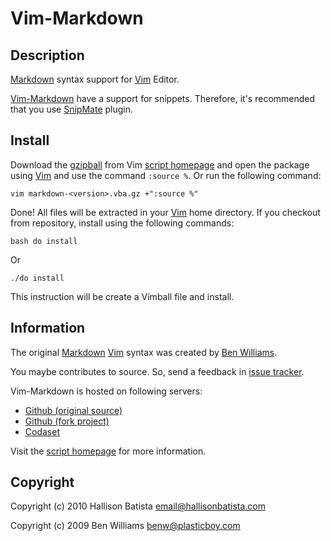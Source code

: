 Vim-Markdown
============

Description
-----------

[Markdown][] syntax support for [Vim][] Editor.

[Vim-Markdown][script homepage] have a support for snippets. Therefore, it's
recommended that you use [SnipMate][] plugin.

Install
-------

Download the [gzipball][script homepage] from Vim [script homepage][] and
open the package using [Vim][] and use the command `:source %`. Or run the
following command:

    vim markdown-<version>.vba.gz +":source %"

Done! All files will be extracted in your [Vim][] home directory.
If you checkout from repository, install using the following commands:

    bash do install

Or

    ./do install

This instruction will be create a Vimball file and install.

Information
-----------

The original [Markdown][] [Vim][] syntax was created by [Ben Williams][].

You maybe contributes to source. So, send a feedback in [issue tracker][].

Vim-Markdown is hosted on following servers:

* [Github (original source)](http://github.com/plasticboy/vim-markdown/)
* [Github (fork project)](http://github.com/hallison/vim-markdown)
* [Codaset](http://codaset.com/hallison/vim-markdown)

Visit the [script homepage][] for more information.

Copyright
---------

Copyright (c) 2010 Hallison Batista <email@hallisonbatista.com>

Copyright (c) 2009 Ben Williams <benw@plasticboy.com>

[markdown]: http://daringfireball.net/projects/markdown/
  "Markdown syntax project"
[script homepage]: http://www.vim.org/scripts/script.php?script_id=2882
  "Markdown Vim Script homepage"
[vim]: http://www.vim.org
  "Vim Editor"
[issue tracker]: http://github.com/hallison/vim-markdown/issues
  "Vim-Markdown Github Issues"
[ben williams]: http://plasticboy.com/markdown-vim-mode/
  "Markdown Vim Mode"
[snipmate]: http://www.vim.org/scripts/script.php?script_id=2540
  "SnipMate plugin"

